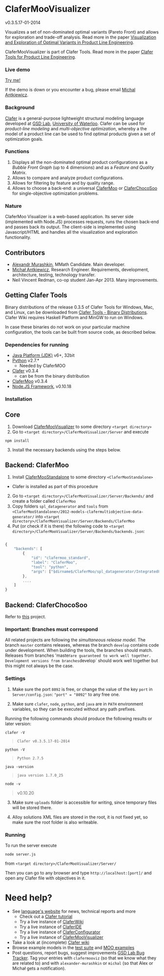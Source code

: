 ClaferMooVisualizer
===================

v0.3.5.17-01-2014

Visualizes a set of non-dominated optimal variants (Pareto Front) and allows for exploration and trade-off analysis.
Read more in the paper [Visualization and Exploration of Optimal Variants in Product Line Engineering](http://gsd.uwaterloo.ca/publications/view/528).

ClaferMooVisualizer is part of Clafer Tools. 
Read more in the paper [Clafer Tools for Product Line Engineering](http://gsd.uwaterloo.ca/publications/view/519).

### Live demo

[Try me!](http://t3-necsis.cs.uwaterloo.ca:8092/)

If the demo is down or you encounter a bug, please email [Michal Antkiewicz](mailto:mantkiew@gsd.uwaterloo.ca).

### Background

[Clafer](http://clafer.org) is a general-purpose lightweight structural modeling language developed at [GSD Lab](http://gsd.uwaterloo.ca/), [University of Waterloo](http://uwaterloo.ca). 
Clafer can be used for *product-line modeling* and *multi-objective optimization*, whereby a the model of a product line can be used to find optimal products given a set of optimization goals. 

### Functions

1. Displays all the non-dominated optimal product configurations as a *Bubble Front Graph* (up to 4 dimensions) and as a *Feature and Quality Matrix*.
2. Allows to compare and analyze product configurations.
3. Allows for filtering by feature and by quality range.  
4. Allows to choose a back-end: a universal [ClaferMoo](https://github.com/gsdlab/claferMooStandalone) or [ClaferChocoSoo](https://github.com/gsdlab/ClaferChocoSoo) for single-objective optimization problems.

### Nature

ClaferMoo Visualizer is a web-based application. 
Its server side (implemented with Node.JS) processes requests, runs the chosen back-end and passes back its output.
The client-side is implemented using Javascript/HTML and handles all the visualization and exploration functionality.

Contributors
------------

* [Alexandr Murashkin](http://gsd.uwaterloo.ca/amurashk), MMath Candidate. Main developer.
* [Michał Antkiewicz](http://gsd.uwaterloo.ca/mantkiew), Research Engineer. Requirements, development, architecture, testing, technology transfer.
* Neil Vincent Redman, co-op student Jan-Apr 2013. Many improvements.

Getting Clafer Tools
--------------------

Binary distributions of the release 0.3.5 of Clafer Tools for Windows, Mac, and Linux, 
can be downloaded from [Clafer Tools - Binary Distributions](http://http://gsd.uwaterloo.ca/clafer-tools-binary-distributions). 
Clafer Wiki requires Haskell Platform and MinGW to run on Windows. 

In case these binaries do not work on your particular machine configuration, the tools can be built from source code, as described below.

### Dependencies for running

* [Java Platform (JDK)](http://www.oracle.com/technetwork/java/javase/downloads/index.html) v6+, 32bit
* [Python](http://www.python.org/download/) v2.7.*
  * Needed by ClaferMOO
* [Clafer](https://github.com/gsdlab/clafer) v0.3.4
  * can be from the binary distribution
* [ClaferMoo](https://github.com/gsdlab/claferMooStandalone) v0.3.4
* [Node.JS Framework](http://nodejs.org/download/), v0.10.18

### Installation

Core
--------------------

1. Download [ClaferMooVisualizer](https://github.com/gsdlab/claferMooVisualizer) to some directory `<target directory>`
2. Go to `<target directory>/ClaferMooVisualizer/Server` and execute
	
 `npm install`

3. Install the necessary backends using the steps below.

Backend: ClaferMoo
--------------------

1. Install [ClaferMooStandalone](https://github.com/gsdlab/claferMooStandalone) to some directory `<ClaferMooStandalone>`
  * Clafer is installed as part of this procedure
2. Go to `<target directory>/ClaferMooVisualizer/Server/Backends/` and create a folder called `ClaferMoo`
3. Copy folders `spl_datagenerator` and `tools` from `<ClaferMooStandalone>/2012-models-clafermultiobjective-data-generator/` into `<target directory>/ClaferMooVisualizer/Server/Backends/ClaferMoo`
4. Put (or check if it is there) the following code to `<target directory>/ClaferMooVisualizer/Server/Backends/backends.json`:

```javascript

{
    "backends": [
        {
            "id": "clafermoo_standard", 
            "label": "ClaferMoo", 
            "tool": "python", 
            "args": ["$dirname$/ClaferMoo/spl_datagenerator/IntegratedFeatureModelOptimizer.py", "$filepath$", "--preservenames"]
        }, 
        ....
    ]   
}
```

Backend: ClaferChocoSoo
--------------------

Refer to [this](https://github.com/gsdlab/ClaferChocoSoo) project.

### Important: Branches must correspond

All related projects are following the *simultaneous release model*. 
The branch `master` contains releases, whereas the branch `develop` contains code under development. 
When building the tools, the branches should match.
Releases from branches 'master` are guaranteed to work well together.
Development versions from branches `develop` should work well together but this might not always be the case.

### Settings

1. Make sure the port `8092` is free, or change the value of the key `port` in `Server/config.json`:
`"port" = "8092"` to any free one. 

2. Make sure `clafer`, `node`, `python`, and `java` are in `PATH` environment variables, so they can be executed without any path prefixes.

Running the following commands should produce the following results or later version:

`clafer -V` 

> `Clafer v0.3.5.17-01-2014`

`python -V`

> `Python 2.7.5`

`java -version`

> `java version 1.7.0_25`

`node -v`

>v0.10.20

3. Make sure `uploads` folder is accessible for writing, since temporary files will be stored there.

4. Alloy solutions XML files are stored in the root, it is not fixed yet, so make sure the root folder is also writeable.

### Running

To run the server execute
	
`node server.js`
 
from `<target directory>/ClaferMooVisualizer/Server/`

Then you can go to any browser and type `http://localhost:[port]/` and open any Clafer file with objectives in it.

Need help?
==========
* See [language's website](http://clafer.org) for news, technical reports and more
  * Check out a [Clafer tutorial](http://t3-necsis.cs.uwaterloo.ca:8091/Tutorial/Intro)
  * Try a live instance of [ClaferWiki](http://t3-necsis.cs.uwaterloo.ca:8091)
  * Try a live instance of [ClaferIDE](http://t3-necsis.cs.uwaterloo.ca:8094)
  * Try a live instance of [ClaferConfigurator](http://t3-necsis.cs.uwaterloo.ca:8093)
  * Try a live instance of [ClaferMooVisualizer](http://t3-necsis.cs.uwaterloo.ca:8092)
* Take a look at (incomplete) [Clafer wiki](https://github.com/gsdlab/clafer/wiki)
* Browse example models in the [test suite](https://github.com/gsdlab/clafer/tree/master/test/positive) and [MOO examples](https://github.com/gsdlab/clafer/tree/master/spl_configurator/dataset)
* Post questions, report bugs, suggest improvements [GSD Lab Bug Tracker](http://gsd.uwaterloo.ca:8888/questions/). Tag your entries with `clafermooviz` (so that we know what they are related to) and with `alexander-murashkin` or `michal` (so that Alex or Michał gets a notification).
